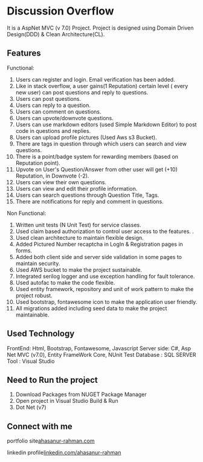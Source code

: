# Discussion Overflow 

It is a AspNet MVC (v 7.0) Project. Project is designed using Domain Driven Design(DDD) & Clean Architecture(CL).

## Features

Functional:
1. Users can register and login. Email verification has been added.
2. Like in stack overflow, a user gains(1 Reputation) certain level ( every new user) can post questions and reply to questions.
3. Users can post questions.
4. Users can reply to a question.
5. Users can comment on questions.
6. Users can upvote/downvote questions.
7. Users can use markdown editors (used Simple Markdown Editor) to post code in questions and replies.
8. Users can upload profile pictures (Used Aws s3 Bucket).
9. There are tags in question through which users can search and view questions.
10. There is a point/badge system for rewarding members (based on Reputation point).
11. Upvote on User's Question/Answer from other user will get (+10) Reputation, in Downvote (-2). 
12. Users can view their own questions.
13. Users can view and edit their profile information.
14. Users can search questions through Question Title, Tags.
15. There are notifications for reply and comment in questions.

Non Functional:
1. Written unit tests (N Unit Test) for service classes.
2. Used claim based authorization to control user access to the features. .
3. Used clean architecture to maintain flexible design.
4. Added Pictured Number recaptcha in LogIn & Registration pages in forms.
5. Added both client side and server side validation in some pages to maintain security.
6. Used AWS bucket to make the project sustainable.
7. Integrated serilog logger and use exception handling for fault tolerance. 
8. Used autofac to make the code flexible.
9. Used entity framework, repository and unit of work pattern to make the project robust. 
10. Used bootstrap, fontawesome icon to make the application user friendly.
11. All migrations added including seed data to make the project maintainable. 



## Used Technology
FrontEnd: Html, Bootstrap, Fontawesome, Javascript 
Server side: C#, Asp Net MVC (v7.0), Entity FrameWork Core, NUnit Test 
Database : SQL SERVER
Tool : Visual Studio


## Need to Run the project
 1. Download Packages from NUGET Package Manager
 2. Open project in Visual Studio Build & Run
 3. Dot Net (v7)


## Connect with me
portfolio site[ahasanur-rahman.com](https://ahasanur-rahman.web.app/)

linkedin profile[linkedin.com/ahasanur-rahman](https://www.linkedin.com/in/ahasanur-rahman-a10925202/)


